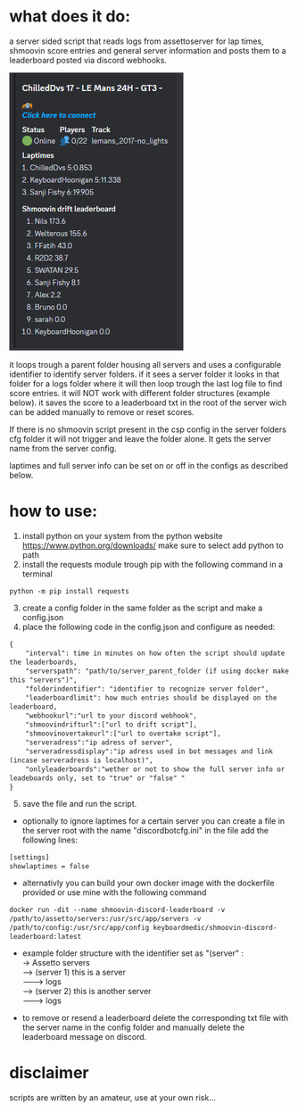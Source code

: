 # what does it do:
a server sided script that reads logs from assettoserver for lap times, shmoovin score entries and general server information and posts them to a leaderboard posted via discord webhooks.

![alt text](screenshot.png)

it loops trough a parent folder housing all servers and uses a configurable identifier to identify server folders. if it sees a server folder it looks in that folder for a logs folder where it will then loop trough the last log file to find score entries. it will NOT work with different folder structures (example below). it saves the score to a leaderboard txt in the root of the server wich can be added manually to remove or reset scores.

If there is no shmoovin script present in the csp config in the server folders cfg folder it will not trigger and leave the folder alone.
It gets the server name from the server config.

laptimes and full server info can be set on or off in the configs as described below.

# how to use:
1. install python on your system from the python website https://www.python.org/downloads/ make sure to select add python to path
2. install the requests module trough pip with the following command in a terminal
```
python -m pip install requests
```
3. create a config folder in the same folder as the script and make a config.json
4. place the following code in the config.json and configure as needed:
```
{
    "interval": time in minutes on how often the script should update the leaderboards,
    "serverspath": "path/to/server_parent_folder (if using docker make this "servers")",
    "folderindentifier": "identifier to recognize server folder",
    "leaderboardlimit": how much entries should be displayed on the leaderboard,
    "webhookurl":"url to your discord webhook",
    "shmoovindrifturl":["url to drift script"],
    "shmoovinovertakeurl":["url to overtake script"],
    "serveradress":"ip adress of server",
    "serveradressdisplay":"ip adress used in bot messages and link (incase serveradress is localhost)",
    "onlyleaderboards":"wether or not to show the full server info or leadeboards only, set to "true" or "false" "
}
```
5. save the file and run the script.

* optionally to ignore laptimes for a certain server you can create a file in the server root with the name "discordbotcfg.ini"
in the file add the following lines:
```
[settings]
showlaptimes = false
```

* alternativly you can build your own docker image with the dockerfile provided or use mine with the following command
```
docker run -dit --name shmoovin-discord-leaderboard -v /path/to/assetto/servers:/usr/src/app/servers -v /path/to/config:/usr/src/app/config keyboardmedic/shmoovin-discord-leaderboard:latest
```


* example folder structure with the identifier set as "(server" :  
-> Assetto servers  
--> (server 1) this is a server  
---> logs  
--> (server 2) this is another server  
---> logs  

* to remove or resend a leaderboard delete the corresponding txt file with the server name in the config folder and manually delete the leaderboard message on discord.

# disclaimer
scripts are written by an amateur, use at your own risk...
